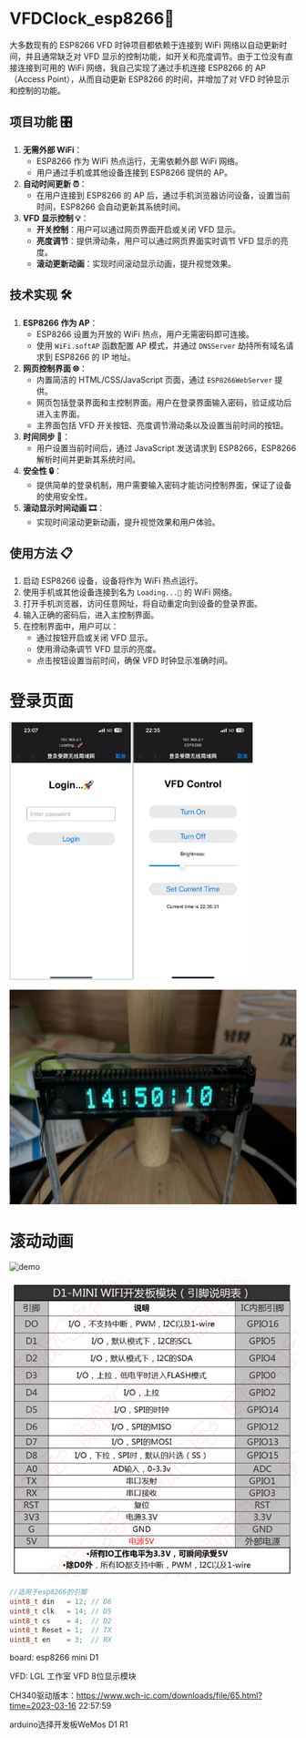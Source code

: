 # VFDClock_esp8266🚀

大多数现有的 ESP8266 VFD 时钟项目都依赖于连接到 WiFi 网络以自动更新时间，并且通常缺乏对 VFD 显示的控制功能，如开关和亮度调节。由于工位没有直接连接到可用的 WiFi 网络，我自己实现了通过手机连接 ESP8266 的 AP（Access Point），从而自动更新 ESP8266 的时间，并增加了对 VFD 时钟显示和控制的功能。

## 项目功能 🎛️

1. **无需外部 WiFi**：
   - ESP8266 作为 WiFi 热点运行，无需依赖外部 WiFi 网络。
   - 用户通过手机或其他设备连接到 ESP8266 提供的 AP。
2. **自动时间更新 ⏰**：
   - 在用户连接到 ESP8266 的 AP 后，通过手机浏览器访问设备，设置当前时间，ESP8266 会自动更新其系统时间。
3. **VFD 显示控制 💡**：
   - **开关控制**：用户可以通过网页界面开启或关闭 VFD 显示。
   - **亮度调节**：提供滑动条，用户可以通过网页界面实时调节 VFD 显示的亮度。
   - **滚动更新动画**：实现时间滚动显示动画，提升视觉效果。

## 技术实现 🛠️

1. **ESP8266 作为 AP**：
   - ESP8266 设置为开放的 WiFi 热点，用户无需密码即可连接。
   - 使用 `WiFi.softAP` 函数配置 AP 模式，并通过 `DNSServer` 劫持所有域名请求到 ESP8266 的 IP 地址。
2. **网页控制界面 🌐**：
   - 内置简洁的 HTML/CSS/JavaScript 页面，通过 `ESP8266WebServer` 提供。
   - 网页包括登录界面和主控制界面。用户在登录界面输入密码，验证成功后进入主界面。
   - 主界面包括 VFD 开关按钮、亮度调节滑动条以及设置当前时间的按钮。
3. **时间同步 📅**：
   - 用户设置当前时间后，通过 JavaScript 发送请求到 ESP8266，ESP8266 解析时间并更新其系统时间。
4. **安全性 🔒**：
   - 提供简单的登录机制，用户需要输入密码才能访问控制界面，保证了设备的使用安全性。
5. **滚动显示时间动画 🎞️**：
   - 实现时间滚动更新动画，提升视觉效果和用户体验。

## 使用方法 📋

1. 启动 ESP8266 设备，设备将作为 WiFi 热点运行。
2. 使用手机或其他设备连接到名为 `Loading...🚀` 的 WiFi 网络。
3. 打开手机浏览器，访问任意网址，将自动重定向到设备的登录界面。
4. 输入正确的密码后，进入主控制界面。
5. 在控制界面中，用户可以：
   - 通过按钮开启或关闭 VFD 显示。
   - 使用滑动条调节 VFD 显示的亮度。
   - 点击按钮设置当前时间，确保 VFD 时钟显示准确时间。

# 登录页面

<img src="img/README_img/image-20240615231837256.png" alt="image-20240615231837256" style="zoom:67%;" />



![e3f7060a5dccdef12487e0c1453e141](img/README/e3f7060a5dccdef12487e0c1453e141.jpg)

# 滚动动画

![demo](img/README/demo.gif)

![Step1-D1-MINI参数表](img/README/Step1-D1-MINI参数表.png)

```c
//适用于esp8266的引脚
uint8_t din   = 12; // D6
uint8_t clk   = 14; // D5
uint8_t cs    = 4;  // D2
uint8_t Reset = 1; 	// TX
uint8_t en    = 3;  // RX
```



board:	esp8266 mini D1

VFD:	LGL 工作室 VFD 8位显示模块

CH340驱动版本：https://www.wch-ic.com/downloads/file/65.html?time=2023-03-16 22:57:59

arduino选择开发板WeMos D1 R1

